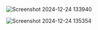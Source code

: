 ![Screenshot 2024-12-24 133940](https://github.com/user-attachments/assets/abafcdc5-b799-424b-b088-d79c3040ea1f)


![Screenshot 2024-12-24 135354](https://github.com/user-attachments/assets/17dc920c-9c82-44f1-ad11-c27a5886a7e8)
